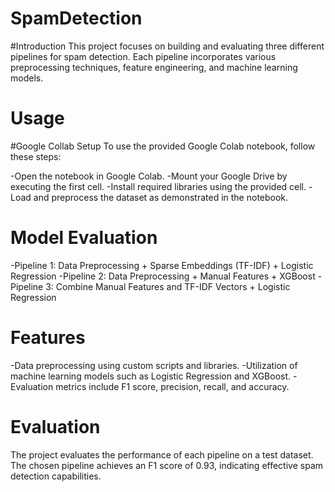 # SpamDetection

#Introduction
This project focuses on building and evaluating three different pipelines for spam detection. Each pipeline incorporates various preprocessing techniques, feature engineering, and machine learning models.

# Usage
#Google Collab Setup
To use the provided Google Colab notebook, follow these steps:

-Open the notebook in Google Colab.
-Mount your Google Drive by executing the first cell.
-Install required libraries using the provided cell.
-Load and preprocess the dataset as demonstrated in the notebook.

# Model Evaluation
-Pipeline 1: Data Preprocessing + Sparse Embeddings (TF-IDF) + Logistic Regression
-Pipeline 2: Data Preprocessing + Manual Features + XGBoost
-Pipeline 3: Combine Manual Features and TF-IDF Vectors + Logistic Regression

# Features
-Data preprocessing using custom scripts and libraries.
-Utilization of machine learning models such as Logistic Regression and XGBoost.
-Evaluation metrics include F1 score, precision, recall, and accuracy.

# Evaluation
The project evaluates the performance of each pipeline on a test dataset. The chosen pipeline achieves an F1 score of 0.93, indicating effective spam detection capabilities.
